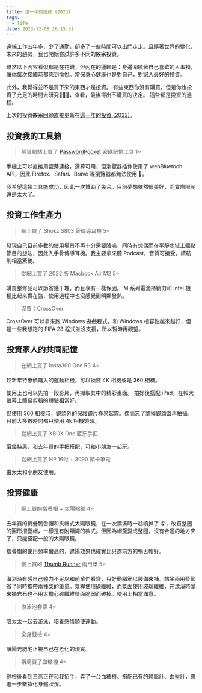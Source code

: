```yaml
---
title: 這一年的投資 (2023)
tags:
  - life
date: 2023-12-08 16:15:31
---
```


遠端工作五年多，少了通勤，卻多了一些時間可以出門走走。且隨著世界的變化，未來的趨勢，我也開始嘗試許多不同的~~敗家~~投資。

雖然以下內容看似都是在花錢，但內在的邏輯是：身邊圍繞著自己喜歡的人事物，讓你每次接觸時都感到愉悅。常保身心健康也是對自己，對家人最好的投資。

此外，我覺得並不是買下來的東西才是投資。
有些東西你沒有購買，但是你也投資了充足的時間去研究，查看，最後得出不購買的決定。
這些都是投資的過程。

上次的投資~~敗家~~回顧直接更新在[這一年的投資 (2022)](life/my-investment-2022.md)。

<!-- truncate -->

## 投資我的工具箱

> 募資網站上買了 [PasswordPocket](https://www.atlancube.com/zh/pages/passwordpocket) 密碼記憶工具 1⭐️

手機上可以直接用藍芽連接，還算可用，但瀏覽器插件使用了 webBluetooh API，因此 Firefox、Safari、Brave 等瀏覽器都無法使用 🫣。

我希望這類工具能成功，因此一次贊助了幾台。目前夢想依然很美好，而實際限制還是太大了。

## 投資工作生產力

> 網上買了 Shokz S803 骨傳導耳機 5⭐️

發現自己目前多數的使用場景不再十分需要降噪，同時有想偶而在平靜水域上聽點節目的想法，因此入手骨傳導耳機。我主要拿來聽 Podcast，音質可接受，續航則相當驚艷。

> 從網上買了 2022 版 Macbook Air M2 5⭐️

購買整修品可以節省幾千塊，而且享有一樣保固。
M 系列電池持續力和 Intel 機種比起來實在強，使用過程中也沒感覺到明顯發熱。

> 沒買：CrossOver

CrossOver 可以拿來跑 Windows ~~遊戲~~程式，和 Windows 相容性越來越好，但是一些我想跑的 ~~FIFA 23~~ 程式並沒支援，所以暫時再觀望。

## 投資家人的共同記憶

> 在網上買了 Insta360 One RS 4⭐️

趁新年特惠價購入的運動相機，可以換裝 4K 相機或是 360 相機。

使用上也可以先拍一段影片，再擷取其中的精彩畫面。
拍好後搭配 iPad，在較大螢幕上簡易剪輯的體驗相當好。

但使用 360 相機時，鏡頭外的保護鏡片極易起霧。偶而忘了拿掉鏡頭蓋再拍攝。目前大多數時間都只使用 4k 相機鏡頭。

> 從網上買了 XBOX One 藍牙手把

價錢特惠，和去年買的手把搭配，可和小朋友一起玩。

> 從網上買了 HP 16吋 + 3090 顯卡筆電

由太太和小朋友使用。

## 投資健康

> 網上買的摺疊帽 + 太陽眼鏡 4⭐

去年買的折疊鴨舌帽和夾帽式太陽眼鏡，在一次漂溪時一起噴掉了 😵，改買整圈的圓形摺疊帽，一樣是有附頸繩的款式。但因為帽簷變成整圈，沒有合適的地方夾了，只能搭配一般的太陽眼鏡。

摺疊帽的使用頻率蠻高的，遮陽效果也確實比只遮前方的鴨舌帽好。

> 網上買的 [Thumb Runner](https://thumb-runner.com/) 兩用槳 5⭐

海划時有感自己體力不足以和前輩們看齊，只好動腦筋以裝備來補。站坐兩用槳節省了同時攜帶兩種槳的重量。槳桿使用碳纖維，而槳面使用玻璃纖維，在漂溪時拿來捅岩石也不用太擔心碳纖維槳面脆弱而破掉。使用上相當滿意。

> 游泳池套票 4⭐

陪太太一起去游泳，培養感情順便運動。

> 全身健檢 4⭐

讓陽光肥宅正視自己在老化的現實。

> 藥局買了血糖機 4⭐

健檢後看到三高正在和我招手，弄了一台血糖機。搭配已有的體脂計、血壓計，來進一步數據化身體狀況。
